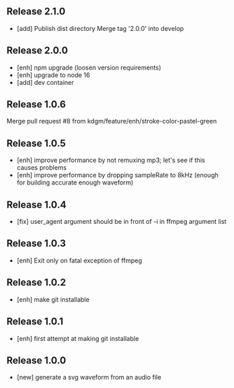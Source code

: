 ## Release 2.1.0
- [add] Publish dist directory
Merge tag '2.0.0' into develop

## Release 2.0.0
- [enh] npm upgrade (loosen version requirements)
- [enh] upgrade to node 16
- [add] dev container

## Release 1.0.6
Merge pull request #8 from kdgm/feature/enh/stroke-color-pastel-green

## Release 1.0.5
- [enh] improve performance by not remuxing mp3; let's see if this causes problems
- [enh] improve performance by dropping sampleRate to 8kHz (enough for building accurate enough waveform)

## Release 1.0.4
- [fix] user_agent argument should be in front of -i in ffmpeg argument list

## Release 1.0.3
- [enh] Exit only on fatal exception of ffmpeg

## Release 1.0.2
- [enh] make git installable

## Release 1.0.1
- [enh] first attempt at making git installable

## Release 1.0.0
- [new] generate a svg waveform from an audio file
